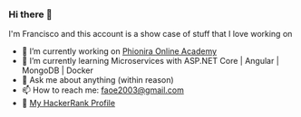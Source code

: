 ### Hi there 👋

I'm Francisco and this account is a show case of stuff that I love working on
- 🔭 I’m currently working on [Phionira Online Academy](https://phionira.com/)
- 🌱 I’m currently learning Microservices with ASP.NET Core | Angular | MongoDB | Docker
- 💬 Ask me about anything (within reason)
- 📫 How to reach me: faoe2003@gmail.com
- 🏑 [My HackerRank Profile](https://www.hackerrank.com/profile/francisco_oro)
